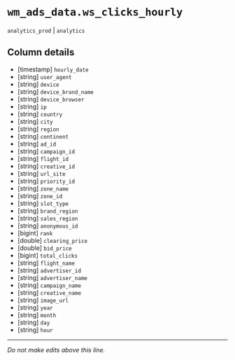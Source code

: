 # `wm_ads_data.ws_clicks_hourly`
`analytics_prod` | `analytics`

## Column details
* [timestamp] `hourly_date`
* [string]    `user_agent`
* [string]    `device`
* [string]    `device_brand_name`
* [string]    `device_browser`
* [string]    `ip`
* [string]    `country`
* [string]    `city`
* [string]    `region`
* [string]    `continent`
* [string]    `ad_id`
* [string]    `campaign_id`
* [string]    `flight_id`
* [string]    `creative_id`
* [string]    `url_site`
* [string]    `priority_id`
* [string]    `zone_name`
* [string]    `zone_id`
* [string]    `slot_type`
* [string]    `brand_region`
* [string]    `sales_region`
* [string]    `anonymous_id`
* [bigint]    `rank`
* [double]    `clearing_price`
* [double]    `bid_price`
* [bigint]    `total_clicks`
* [string]    `flight_name`
* [string]    `advertiser_id`
* [string]    `advertiser_name`
* [string]    `campaign_name`
* [string]    `creative_name`
* [string]    `image_url`
* [string]    `year`
* [string]    `month`
* [string]    `day`
* [string]    `hour`

-------------------------------------------------------------------------------
*Do not make edits above this line.*
